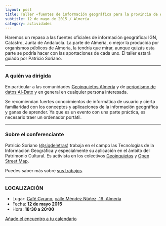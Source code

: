 ```yaml
---
layout: post
title: Taller «fuentes de información geográfica para la provincia de Almería»
subtitle: 12 de mayo de 2015 / Almería
category: actividades
---
```


Haremos un repaso a las fuentes oficiales de información geográfica: IGN, Catastro, Junta de Andalucía. La parte de Almería, o mejor la producida por organismos públicos de Almería, la tendría que mirar, aunque quizás esta parte se podría hacer con las aportaciones de cada uno. El taller estará guiado por Patricio Soriano.


---

### A quién va dirigida

En particular a las comunidades [Geoinquietos Almería](http://foro.hacklabalmeria.net/c/geoinquietosalm) y de [periodismo de datos Al-Dato](http://foro.hacklabalmeria.net/c/aldato) y en general en cualquier persona interesada.

Se recomiendan fuertes conocimientos de informática de usuario y cierta familiaridad con los conceptos y aplicaciones de la información geográfica y ganas de aprender. Ya que es un evento con una parte práctica, es necesario traer un ordenador portátil.

---

### Sobre el conferenciante

Patricio Soriano ([@sigdeletras](htts://twitter.com/sigdeletras)) trabaja en el campo las Tecnologías de la Información Geográfica y especialmente su aplicación en el ámbito del Patrimonio Cultural. Es activista en los colectivos [Geoinquietos](http://geoinquietos.org/) y [Open Street Map](http://www.openstreetmap.es/).

Puedes saber más sobre [sus trabajos](http://www.sigdeletras.com/sobre-mi).

---

### LOCALIZACIÓN

* Lugar: [Café Cyrano](https://www.facebook.com/cafecyranoalmeria), [ calle Méndez Núñez, 19, Almería](http://www.openstreetmap.org/node/2509500157)
* Fecha: **12 de mayo 2015**
* Hora: **18:30 a 20:00**

 [Añade el encuentro a tu calendario](https://www.google.com/calendar/event?eid=azQ3a2w0NmViOWFla3N0NDFzYThobGJrbzggZW9odWFsNnNydnIybDRvcWExdWpldmFkOXNAZw)

